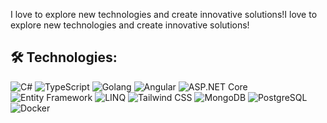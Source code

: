 
I love to explore new technologies and create innovative solutions!I love to explore new technologies and create innovative solutions!

## 🛠️ Technologies:

<p align="start">
  <img src="https://img.shields.io/badge/C%23-239120?style=flat&logo=c-sharp&logoColor=white" alt="C#" />
  <img src="https://img.shields.io/badge/TypeScript-3178C6?style=flat&logo=typescript&logoColor=white" alt="TypeScript" />
  <img src="https://img.shields.io/badge/Go-00ADD8?style=flat&logo=go&logoColor=white" alt="Golang" />
  <img src="https://img.shields.io/badge/Angular-DD0031?style=flat&logo=angular&logoColor=white" alt="Angular" />
  <img src="https://img.shields.io/badge/ASP.NET-512BD4?style=flat&logo=dotnet&logoColor=white" alt="ASP.NET Core" />
  <img src="https://img.shields.io/badge/Entity_Framework-68217A?style=flat&logo=.net&logoColor=white" alt="Entity Framework" />
  <img src="https://img.shields.io/badge/LINQ-512BD4?style=flat&logo=dotnet&logoColor=white" alt="LINQ" />
  <img src="https://img.shields.io/badge/Tailwind_CSS-06B6D4?style=flat&logo=tailwind-css&logoColor=white" alt="Tailwind CSS" />
  <img src="https://img.shields.io/badge/MongoDB-47A248?style=flat&logo=mongodb&logoColor=white" alt="MongoDB" />
  <img src="https://img.shields.io/badge/PostgreSQL-4169E1?style=flat&logo=postgresql&logoColor=white" alt="PostgreSQL" />
  <img src="https://img.shields.io/badge/Docker-2496ED?style=flat&logo=docker&logoColor=white" alt="Docker" />
</p>









